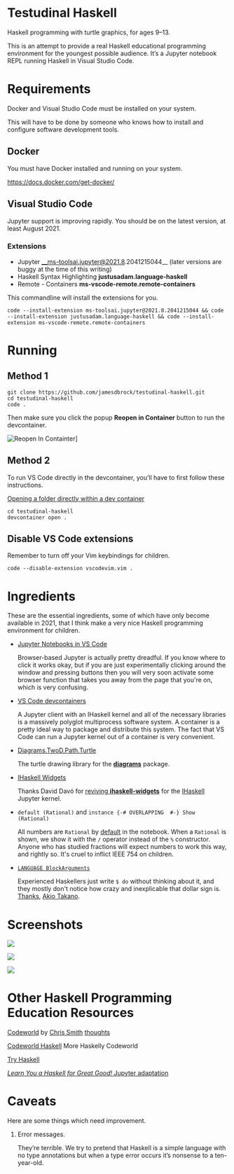 # Testudinal Haskell

Haskell programming with turtle graphics, for ages 9–13.

This is an attempt to provide a real Haskell educational programming
environment for the youngest possible audience.
It’s a Jupyter notebook REPL running Haskell in Visual Studio Code.

# Requirements

Docker and Visual Studio Code must be installed on your system.

This will have to be done by someone who knows how
to install and configure software development tools.

## Docker

You must have Docker installed and running on your system.

https://docs.docker.com/get-docker/

## Visual Studio Code

Jupyter support is improving rapidly. You should be on the latest version,
at least August 2021.

### Extensions

* Jupyter __ms-toolsai.jupyter@2021.8.2041215044__ (later versions are buggy at the time of this writing)
* Haskell Syntax Highlighting __justusadam.language-haskell__
* Remote - Containers __ms-vscode-remote.remote-containers__

This commandline will install the extensions for you.

```
code --install-extension ms-toolsai.jupyter@2021.8.2041215044 && code --install-extension justusadam.language-haskell && code --install-extension ms-vscode-remote.remote-containers
```

# Running

## Method 1

```
git clone https://github.com/jamesdbrock/testudinal-haskell.git
cd testudinal-haskell
code .
```

Then make sure you click the popup __Reopen in Container__ button to run the devcontainer.

![Reopen In Containter](img/ReopenInContainer.png)]

## Method 2

To run VS Code directly in the devcontainer, you’ll have to first follow
these instructions.

[Opening a folder directly within a dev container](https://code.visualstudio.com/docs/remote/devcontainer-cli#_opening-a-folder-directly-within-a-dev-container)

```
cd testudinal-haskell
devcontainer open .
```

## Disable VS Code extensions

Remember to turn off your Vim keybindings for children.

```
code --disable-extension vscodevim.vim .
```


# Ingredients

These are the essential ingredients, some of which
have only become available in 2021, that I think make a very nice Haskell programming
environment for children.

* [Jupyter Notebooks in VS Code](https://code.visualstudio.com/docs/datascience/jupyter-notebooks)

  Browser-based Jupyter is actually pretty dreadful. If you know where to click it works okay,
  but if you are just experimentally clicking around the window and pressing buttons
  then you will very soon activate some browser function that takes you away from the page
  that you're on, which is very confusing.

* [VS Code devcontainers](https://github.com/microsoft/vscode-dev-containers)

  A Jupyter client with an IHaskell kernel and all of the necessary libraries
  is a massively polyglot multiprocess software system. A container is a pretty
  ideal way to package and distribute this system. The fact that VS Code can
  run a Jupyter kernel out of a container is very convenient.

* [Diagrams.TwoD.Path.Turtle](https://hackage.haskell.org/package/diagrams-contrib/docs/Diagrams-TwoD-Path-Turtle.html)

  The turtle drawing library for the
  [__diagrams__](https://archives.haskell.org/projects.haskell.org/diagrams/)
  package.

* [IHaskell Widgets](https://github.com/gibiansky/IHaskell/tree/master/ihaskell-display/ihaskell-widgets)

  Thanks David Davó for [reviving __ihaskell-widgets__](https://gsoc21.ddavo.me/)
  for the
  [IHaskell](https://github.com/gibiansky/IHaskell)
  Jupyter kernel.

* `default (Rational)` and `instance {-# OVERLAPPING  #-} Show (Rational)`

  All numbers are `Rational` by
  [default](https://www.haskell.org/tutorial/numbers.html#sect10.4)
  in the notebook.
  When a `Rational` is shown, we show it with the `/` operator instead of the
  `%` constructor.
  Anyone who has studied fractions will expect numbers to work this way,
  and rightly so. It's cruel to inflict IEEE 754 on children.

* [`LANGUAGE BlockArguments`](https://downloads.haskell.org/~ghc/latest/docs/html/users_guide/exts/block_arguments.html)

  Experienced Haskellers just write `$ do` without thinking about it, and
  they mostly don't notice how crazy and inexplicable that dollar sign is.
  [Thanks](https://gitlab.haskell.org/ghc/ghc/-/issues/10843),
  [Akio Takano](https://ghc-proposals.readthedocs.io/en/latest/proposals/0090-block-arguments.html).

# Screenshots

![](img/NameChangeOChart.png)

![](img/TurtleDrawingWithIOActions.png)

![](img/fern2.png)

# Other Haskell Programming Education Resources

[Codeworld](https://code.world/) by [Chris Smith](https://github.com/cdsmith) [thoughts](https://www.reddit.com/r/haskell/comments/ajmh9u/do_you_think_that_teaching_haskell_as_a_first/)

[Codeworld Haskell](https://code.world/haskell) More Haskelly Codeworld

[Try Haskell](https://tryhaskell.org/)

[*Learn You a Haskell for Great Good!* Jupyter adaptation](https://github.com/jamesdbrock/learn-you-a-haskell-notebook)

# Caveats

Here are some things which need improvement.

1. Error messages.

   They’re terrible. We try to pretend that Haskell is a simple language with
   no type annotations but when a type error occurs it’s nonsense
   to a ten-year-old.

